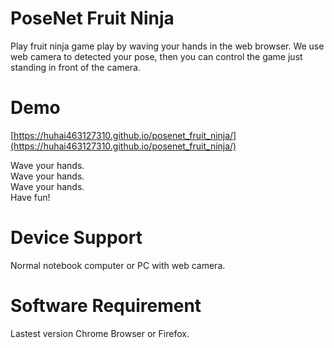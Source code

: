 # PoseNet Fruit Ninja
Play fruit ninja game play by waving your hands in the web browser. We use web camera to detected your pose, then you can control the game just standing in front of the camera.
# Demo
[https://huhai463127310.github.io/posenet_fruit_ninja/](https://huhai463127310.github.io/posenet_fruit_ninja/)

Wave your hands.   
Wave your hands.  
Wave your hands.  
Have fun!

# Device Support
Normal notebook computer or PC with web camera. 

# Software Requirement
Lastest version Chrome Browser or Firefox.